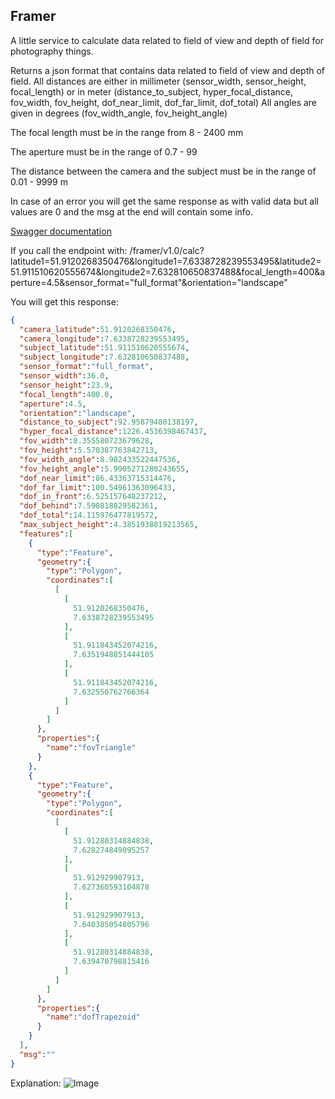 ## Framer

A little service to calculate data related to field of view and depth of field for photography things.

Returns a json format that contains data related to field of view and depth of field.
All distances are either in millimeter (sensor_width, sensor_height, focal_length) or in meter (distance_to_subject, hyper_focal_distance, fov_width, fov_height, dof_near_limit, dof_far_limit, dof_total)
All angles are given in degrees (fov_width_angle, fov_height_angle)

The focal length must be in the range from 8 - 2400 mm

The aperture must be in the range of 0.7 - 99

The distance between the camera and the subject must be in the range of 0.01 - 9999 m

In case of an error you will get the same response as with valid data but all values are 0 and the msg at the end will contain some info.

[Swagger documentation](http://hansolo.eu:8081/swagger-ui)

If you call the endpoint with:
/framer/v1.0/calc?latitude1=51.9120268350476&longitude1=7.6338728239553495&latitude2=51.911510620555674&longitude2=7.632810650837488&focal_length=400&aperture=4.5&sensor_format="full_format"&orientation="landscape"

You will get this response:
````json
{
  "camera_latitude":51.9120268350476,
  "camera_longitude":7.6338728239553495,
  "subject_latitude":51.911510620555674,
  "subject_longitude":7.632810650837488,
  "sensor_format":"full_format",
  "sensor_width":36.0,
  "sensor_height":23.9,
  "focal_length":400.0,
  "aperture":4.5,
  "orientation":"landscape",
  "distance_to_subject":92.95879480138197,
  "hyper_focal_distance":1226.4536398467437,
  "fov_width":8.355580723679628,
  "fov_height":5.570387763842713,
  "fov_width_angle":8.982433522447536,
  "fov_height_angle":5.9905271280243655,
  "dof_near_limit":86.43363715314476,
  "dof_far_limit":100.54961363096433,
  "dof_in_front":6.525157648237212,
  "dof_behind":7.590818829582361,
  "dof_total":14.115976477819572,
  "max_subject_height":4.3851938819213565,
  "features":[
    {
      "type":"Feature",
      "geometry":{
        "type":"Polygon",
        "coordinates":[
          [
            [
              51.9120268350476,
              7.6338728239553495
            ],
            [
              51.911843452074216,
              7.6351948851444105
            ],
            [
              51.911843452074216,
              7.632550762766364
            ]
          ]
        ]
      },
      "properties":{
        "name":"fovTriangle"
      }
    },
    {
      "type":"Feature",
      "geometry":{
        "type":"Polygon",
        "coordinates":[
          [
            [
              51.91280314884838,
              7.628274849095257
            ],
            [
              51.912929907913,
              7.627360593104878
            ],
            [
              51.912929907913,
              7.640385054805796
            ],
            [
              51.91280314884838,
              7.639470798815416
            ]
          ]
        ]
      },
      "properties":{
        "name":"dofTrapezoid"
      }
    }
  ],
  "msg":""
}
```` 
Explanation:
![Image](https://i.ibb.co/9hdxbSQ/image1.png)